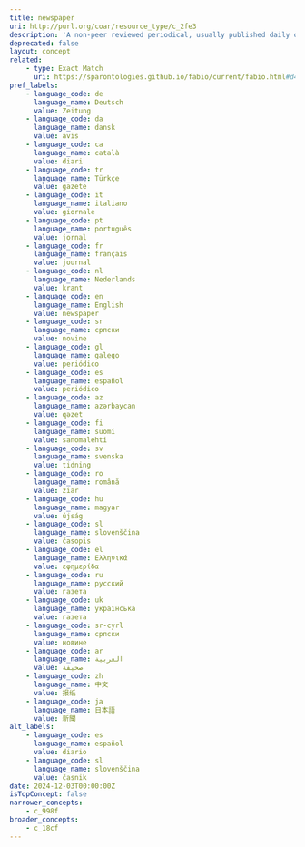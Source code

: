 ```yaml
---
title: newspaper
uri: http://purl.org/coar/resource_type/c_2fe3
description: 'A non-peer reviewed periodical, usually published daily or weekly, consisting primarily of editorials and news items concerning current or recent events and matters of public interest. [Source: https://sparontologies.github.io/fabio/current/fabio.html#d4e4291]'
deprecated: false
layout: concept
related:
    - type: Exact Match
      uri: https://sparontologies.github.io/fabio/current/fabio.html#d4e4291
pref_labels:
    - language_code: de
      language_name: Deutsch
      value: Zeitung
    - language_code: da
      language_name: dansk
      value: avis
    - language_code: ca
      language_name: català
      value: diari
    - language_code: tr
      language_name: Türkçe
      value: gazete
    - language_code: it
      language_name: italiano
      value: giornale
    - language_code: pt
      language_name: português
      value: jornal
    - language_code: fr
      language_name: français
      value: journal
    - language_code: nl
      language_name: Nederlands
      value: krant
    - language_code: en
      language_name: English
      value: newspaper
    - language_code: sr
      language_name: српски
      value: novine
    - language_code: gl
      language_name: galego
      value: periódico
    - language_code: es
      language_name: español
      value: periódico
    - language_code: az
      language_name: azərbaycan
      value: qəzet
    - language_code: fi
      language_name: suomi
      value: sanomalehti
    - language_code: sv
      language_name: svenska
      value: tidning
    - language_code: ro
      language_name: română
      value: ziar
    - language_code: hu
      language_name: magyar
      value: újság
    - language_code: sl
      language_name: slovenščina
      value: časopis
    - language_code: el
      language_name: Ελληνικά
      value: εφημερίδα
    - language_code: ru
      language_name: русский
      value: газета
    - language_code: uk
      language_name: українська
      value: газета
    - language_code: sr-cyrl
      language_name: српски
      value: новине
    - language_code: ar
      language_name: العربية
      value: صحيفة
    - language_code: zh
      language_name: 中文
      value: 报纸
    - language_code: ja
      language_name: 日本語
      value: 新聞
alt_labels:
    - language_code: es
      language_name: español
      value: diario
    - language_code: sl
      language_name: slovenščina
      value: časnik
date: 2024-12-03T00:00:00Z
isTopConcept: false
narrower_concepts:
    - c_998f
broader_concepts:
    - c_18cf
---
```


